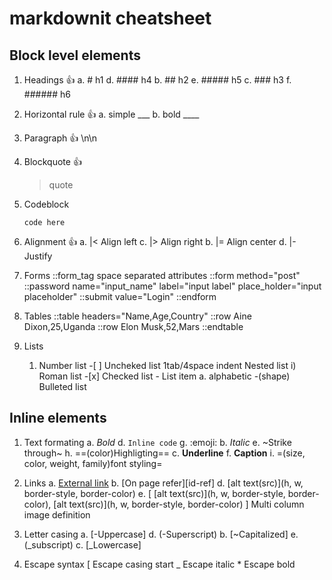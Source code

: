 # markdownit cheatsheet
## Block level elements
1. Headings 👍
   a. # h1      d. #### h4
   b. ## h2     e. ##### h5
   c. ### h3    f. ###### h6
2. Horizontal rule 👍
   a. simple    ___
   b. bold      ____
3. Paragraph 👍
   \n\n

4. Blockquote 👍
   > quote

5. Codeblock
   ```
   code here
   ``` 
6. Alignment 👍
   a. |< Align left       c. |> Align right
   b. |= Align center     d. |- Justify

7. Forms
   ::form_tag space separated attributes
   ::form method="post"
   ::password name="input_name" label="input label" place_holder="input placeholder"
   ::submit value="Login"
   ::endform

8. Tables
   ::table headers="Name,Age,Country"
   ::row Aine Dixon,25,Uganda
   ::row Elon Musk,52,Mars
   ::endtable


9. Lists
   1. Number list       -[ ] Uncheked list      1tab/4space indent Nested list
   i) Roman list        -[x] Checked list       - List item
   a. alphabetic        -(shape) Bulleted list

## Inline elements
1. Text formating
   a. *Bold*               d. ``Inline code``      g.  :emoji:
   b. _Italic_             e. ~Strike through~     h.  ==(color)Highligting==
   c.  __Underline__       f. **Caption**          i.  =(size, color, weight, family)font styling=
2. Links
   a. [External link](url) 
   b. [On page refer][id-ref]
   d. [alt text(src)](h, w, border-style, border-color)
   e. [
         [alt text(src)](h, w, border-style, border-color),
         [alt text(src)](h, w, border-style, border-color)
      ] Multi column image definition

3. Letter casing
   a. [-Uppercase]      d. (-Superscript)
   b. [~Capitalized]    e. (_subscript)
   c. [_Lowercase]

4. Escape syntax
   \[ Escape casing start
   \_ Escape italic
   \* Escape bold
 